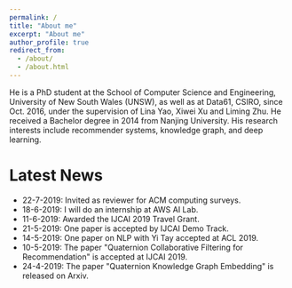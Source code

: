 ```yaml
---
permalink: /
title: "About me"
excerpt: "About me"
author_profile: true
redirect_from: 
  - /about/
  - /about.html
---
```


He is a PhD student at the School of Computer Science and Engineering, University of New South Wales (UNSW), as well as at Data61, CSIRO, since Oct. 2016, under the supervision of Lina Yao, Xiwei Xu and Liming Zhu. He received a Bachelor degree in 2014 from Nanjing University. His research interests include recommender systems, knowledge graph, and deep learning.

Latest News
======
* 22-7-2019: Invited as reviewer for ACM computing surveys.
* 18-6-2019: I will do an internship at AWS AI Lab.
* 11-6-2019: Awarded the IJCAI 2019 Travel Grant.
* 21-5-2019: One paper is accepted by IJCAI Demo Track.
* 14-5-2019: One paper  on NLP with Yi Tay accepted at ACL 2019.
* 10-5-2019: The paper "Quaternion Collaborative Filtering for Recommendation" is accepted at IJCAI 2019.
* 24-4-2019: The paper "Quaternion Knowledge Graph Embedding" is released on Arxiv.
